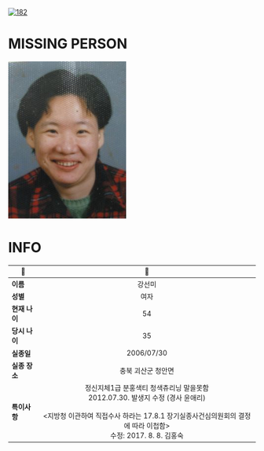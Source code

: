 [![182](https://img.shields.io/badge/%EC%8B%A4%EC%A2%85%EC%8B%A0%EA%B3%A0%EB%8A%94%20%EA%B5%AD%EB%B2%88%EC%97%86%EC%9D%B4-182-blue)](http://safe182.go.kr/index.do)

# MISSING PERSON

<img src="./missing_person.jpg">

# INFO

|🔑|💎|
|--|:--:|
|**이름**|강선미|
|**성별**|여자|
|**현재 나이**|54|
|**당시 나이**|35|
|**실종일**|2006/07/30|
|**실종 장소**|충북 괴산군 청안면 |
|**특이사항**|정신지체1급 분홍색티 청색츄리닝 말을못함</br>2012.07.30. 발생지 수정 (경사 윤애리)</br></br><지방청 이관하여 직접수사 하라는 17.8.1 장기실종사건심의원회의 결정에 따라 이첩함></br>                                                                                         수정:  2017. 8. 8. 김홍숙|
